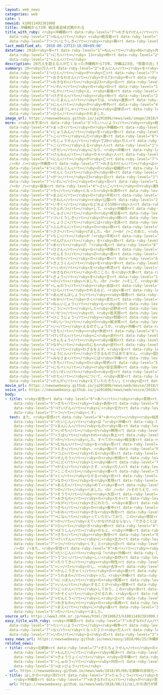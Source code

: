 ```yaml
---
layout: web_news
categories: web
cate: 1
newsid: k10011492381000
title: 沖縄戦から73年 戦没者追悼式開かれる
title_with_ruby: <ruby>沖縄戦<rt data-ruby-level="7">おきなわせん</rt></ruby>から73<ruby>年<rt
  data-ruby-level="1">ねん</rt></ruby> <ruby>戦没者<rt data-ruby-level="7">せんぼつしゃ</rt></ruby><ruby>追悼式<rt
  data-ruby-level="7">ついとうしき</rt></ruby><ruby>開<rt data-ruby-level="3">ひら</rt></ruby>かれる
last_modified_at: '2018-06-23T13:18:00+09:00'
datetime: 2018<ruby>年<rt data-ruby-level="1">ねん</rt></ruby>06<ruby>月<rt data-ruby-level="1">がつ</rt></ruby>23<ruby>日<rt
  data-ruby-level="1">にち</rt></ruby> 13<ruby>時<rt data-ruby-level="2">じ</rt></ruby>18<ruby>分<rt
  data-ruby-level="2">ふん</rt></ruby>
description: 20万人を超える人が亡くなった沖縄戦から73年。沖縄は23日、「慰霊の日」を迎え、最後の激戦地となった糸満市では、遺族などおよそ5100人が参列して、戦没者追悼式が開かれました。
summary: 20<ruby>万人<rt data-ruby-level="2">まんにん</rt></ruby>を<ruby>超<rt data-ruby-level="7">こ</rt></ruby>える<ruby>人<rt
  data-ruby-level="1">ひと</rt></ruby>が<ruby>亡<rt data-ruby-level="7">な</rt></ruby>くなった<ruby>沖縄戦<rt
  data-ruby-level="7">おきなわせん</rt></ruby>から73<ruby>年<rt data-ruby-level="1">ねん</rt></ruby>。<ruby>沖縄<rt
  data-ruby-level="7">おきなわ</rt></ruby>は23<ruby>日<rt data-ruby-level="1">にち</rt></ruby>、「<ruby>慰霊<rt
  data-ruby-level="7">いれい</rt></ruby>の<ruby>日<rt data-ruby-level="1">ひ</rt></ruby>」を<ruby>迎<rt
  data-ruby-level="7">むか</rt></ruby>え、<ruby>最後<rt data-ruby-level="4">さいご</rt></ruby>の<ruby>激戦<rt
  data-ruby-level="6">げきせん</rt></ruby><ruby>地<rt data-ruby-level="2">ち</rt></ruby>となった<ruby>糸満市<rt
  data-ruby-level="4">いとまんし</rt></ruby>では、<ruby>遺族<rt data-ruby-level="6">いぞく</rt></ruby>などおよそ5100<ruby>人<rt
  data-ruby-level="1">にん</rt></ruby>が<ruby>参列<rt data-ruby-level="4">さんれつ</rt></ruby>して、<ruby>戦没者<rt
  data-ruby-level="7">せんぼつしゃ</rt></ruby><ruby>追悼式<rt data-ruby-level="7">ついとうしき</rt></ruby>が<ruby>開<rt
  data-ruby-level="3">ひら</rt></ruby>かれました。
image_url: https://newswebeasy.github.io/ja201806/news/web/image/2018/06/23/K10011492381_1806231219_1806231220_01_03.jpg
more: <ruby>太平洋<rt data-ruby-level="3">たいへいよう</rt></ruby><ruby>戦争<rt data-ruby-level="4">せんそう</rt></ruby><ruby>末期<rt
  data-ruby-level="4">まっき</rt></ruby>の<ruby>沖縄戦<rt data-ruby-level="7">おきなわせん</rt></ruby>では、<ruby>住民<rt
  data-ruby-level="4">じゅうみん</rt></ruby>を<ruby>巻<rt data-ruby-level="7">ま</rt></ruby>き<ruby>込<rt
  data-ruby-level="7">こ</rt></ruby>んだ<ruby>激<rt data-ruby-level="6">はげ</rt></ruby>しい<ruby>地上戦<rt
  data-ruby-level="4">ちじょうせん</rt></ruby>で20<ruby>万人<rt data-ruby-level="2">まんにん</rt></ruby>を<ruby>超<rt
  data-ruby-level="7">こ</rt></ruby>える<ruby>人<rt data-ruby-level="1">ひと</rt></ruby>が<ruby>犠牲<rt
  data-ruby-level="7">ぎせい</rt></ruby>になり、<ruby>沖縄<rt data-ruby-level="7">おきなわ</rt></ruby><ruby>県民<rt
  data-ruby-level="4">けんみん</rt></ruby>の４<ruby>人<rt data-ruby-level="1">にん</rt></ruby>に１<ruby>人<rt
  data-ruby-level="1">にん</rt></ruby>が<ruby>亡<rt data-ruby-level="7">な</rt></ruby>くなりました。<br
  /><br /><ruby>沖縄県<rt data-ruby-level="7">おきなわけん</rt></ruby>は<ruby>旧<rt data-ruby-level="5">きゅう</rt></ruby><ruby>日本軍<rt
  data-ruby-level="4">にほんぐん</rt></ruby>の<ruby>組織的<rt data-ruby-level="5">そしきてき</rt></ruby>な<ruby>戦闘<rt
  data-ruby-level="7">せんとう</rt></ruby>が<ruby>終<rt data-ruby-level="3">お</rt></ruby>わったとされる６<ruby>月<rt
  data-ruby-level="1">がつ</rt></ruby>23<ruby>日<rt data-ruby-level="1">にち</rt></ruby>を「<ruby>慰霊<rt
  data-ruby-level="7">いれい</rt></ruby>の<ruby>日<rt data-ruby-level="1">ひ</rt></ruby>」としています。<br
  /><br /><ruby>最後<rt data-ruby-level="4">さいご</rt></ruby>の<ruby>激戦<rt data-ruby-level="6">げきせん</rt></ruby><ruby>地<rt
  data-ruby-level="2">ち</rt></ruby>となった<ruby>糸満市<rt data-ruby-level="4">いとまんし</rt></ruby><ruby>摩文仁<rt
  data-ruby-level="8">まぶに</rt></ruby>の<ruby>平和<rt data-ruby-level="3">へいわ</rt></ruby><ruby>祈念<rt
  data-ruby-level="7">きねん</rt></ruby><ruby>公園<rt data-ruby-level="2">こうえん</rt></ruby>では、<ruby>遺族<rt
  data-ruby-level="6">いぞく</rt></ruby>などおよそ5100<ruby>人<rt data-ruby-level="1">にん</rt></ruby>が<ruby>参列<rt
  data-ruby-level="4">さんれつ</rt></ruby>して、<ruby>沖縄県<rt data-ruby-level="7">おきなわけん</rt></ruby><ruby>主催<rt
  data-ruby-level="7">しゅさい</rt></ruby>の<ruby>戦没者<rt data-ruby-level="7">せんぼつしゃ</rt></ruby><ruby>追悼式<rt
  data-ruby-level="7">ついとうしき</rt></ruby>が<ruby>開<rt data-ruby-level="3">ひら</rt></ruby>かれ、<ruby>正午<rt
  data-ruby-level="2">しょうご</rt></ruby>には<ruby>全員<rt data-ruby-level="3">ぜんいん</rt></ruby>で１<ruby>分間<rt
  data-ruby-level="2">ふんかん</rt></ruby>の<ruby>黙<rt data-ruby-level="7">もく</rt></ruby>とうを<ruby>捧<rt
  data-ruby-level="8">ささ</rt></ruby>げました。<br /><br />このあと、<ruby>翁長<rt data-ruby-level="8">おきなが</rt></ruby><ruby>知事<rt
  data-ruby-level="3">ちじ</rt></ruby>が「<ruby>平和<rt data-ruby-level="3">へいわ</rt></ruby><ruby>宣言<rt
  data-ruby-level="6">せんげん</rt></ruby>」を<ruby>読<rt data-ruby-level="2">よ</rt></ruby>み<ruby>上<rt
  data-ruby-level="2">あ</rt></ruby>げ、「<ruby>私<rt data-ruby-level="8">わたし</rt></ruby>たちは、この<ruby>悲惨<rt
  data-ruby-level="7">ひさん</rt></ruby>な<ruby>体験<rt data-ruby-level="4">たいけん</rt></ruby>から、<ruby>戦争<rt
  data-ruby-level="4">せんそう</rt></ruby>の<ruby>愚<rt data-ruby-level="7">おろ</rt></ruby>かさ、<ruby>命<rt
  data-ruby-level="3">いのち</rt></ruby>の<ruby>尊<rt data-ruby-level="6">とうと</rt></ruby>さという<ruby>教訓<rt
  data-ruby-level="4">きょうくん</rt></ruby>を<ruby>学<rt data-ruby-level="1">まな</rt></ruby>び、<ruby>平和<rt
  data-ruby-level="3">へいわ</rt></ruby>を<ruby>希求<rt data-ruby-level="4">ききゅう</rt></ruby>する『<ruby>沖縄<rt
  data-ruby-level="7">おきなわ</rt></ruby>のこころ』を<ruby>大事<rt data-ruby-level="3">だいじ</rt></ruby>に<ruby>今日<rt
  data-ruby-level="8">きょう</rt></ruby>を<ruby>生<rt data-ruby-level="1">い</rt></ruby>きています」と<ruby>述<rt
  data-ruby-level="5">の</rt></ruby>べました。<br /><br />そして、<ruby>米朝<rt data-ruby-level="2">べいちょう</rt></ruby><ruby>首脳<rt
  data-ruby-level="6">しゅのう</rt></ruby><ruby>会談<rt data-ruby-level="3">かいだん</rt></ruby>が<ruby>開<rt
  data-ruby-level="3">ひら</rt></ruby>かれるなど、<ruby>東<rt data-ruby-level="2">ひがし</rt></ruby>アジアをめぐる<ruby>安全保障<rt
  data-ruby-level="6">あんぜんほしょう</rt></ruby><ruby>環境<rt data-ruby-level="7">かんきょう</rt></ruby>は<ruby>大<rt
  data-ruby-level="1">おお</rt></ruby>きく<ruby>変化<rt data-ruby-level="4">へんか</rt></ruby>しているとしたうえで、「20<ruby>年以上<rt
  data-ruby-level="4">ねんいじょう</rt></ruby>も<ruby>前<rt data-ruby-level="2">まえ</rt></ruby>に<ruby>合意<rt
  data-ruby-level="3">ごうい</rt></ruby>した<ruby>辺野古<rt data-ruby-level="8">へのこ</rt></ruby>への<ruby>移設<rt
  data-ruby-level="5">いせつ</rt></ruby>が、<ruby>普天間<rt data-ruby-level="7">ふてんま</rt></ruby><ruby>飛行場<rt
  data-ruby-level="4">ひこうじょう</rt></ruby><ruby>問題<rt data-ruby-level="3">もんだい</rt></ruby>の<ruby>唯一<rt
  data-ruby-level="7">ゆいいつ</rt></ruby>の<ruby>解決策<rt data-ruby-level="6">かいけつさく</rt></ruby>と<ruby>言<rt
  data-ruby-level="2">い</rt></ruby>えるのでしょうか。<ruby>沖縄<rt data-ruby-level="7">おきなわ</rt></ruby>の<ruby>基地<rt
  data-ruby-level="5">きち</rt></ruby><ruby>負担<rt data-ruby-level="6">ふたん</rt></ruby><ruby>軽減<rt
  data-ruby-level="5">けいげん</rt></ruby>に<ruby>逆行<rt data-ruby-level="5">ぎゃっこう</rt></ruby>しているばかりではなく、アジアの<ruby>緊張<rt
  data-ruby-level="7">きんちょう</rt></ruby><ruby>緩和<rt data-ruby-level="7">かんわ</rt></ruby>の<ruby>流<rt
  data-ruby-level="3">なが</rt></ruby>れにも<ruby>逆行<rt data-ruby-level="5">ぎゃっこう</rt></ruby>していると<ruby>言<rt
  data-ruby-level="2">い</rt></ruby>わざるをえず、<ruby>全<rt data-ruby-level="3">まった</rt></ruby>く<ruby>容認<rt
  data-ruby-level="7">ようにん</rt></ruby>できるものではありません。<ruby>国民<rt data-ruby-level="4">こくみん</rt></ruby>の<ruby>皆様<rt
  data-ruby-level="7">みなさま</rt></ruby>には<ruby>沖縄<rt data-ruby-level="7">おきなわ</rt></ruby>の<ruby>基地<rt
  data-ruby-level="5">きち</rt></ruby>の<ruby>現状<rt data-ruby-level="5">げんじょう</rt></ruby>や<ruby>日米<rt
  data-ruby-level="2">にちべい</rt></ruby><ruby>安全保障<rt data-ruby-level="6">あんぜんほしょう</rt></ruby><ruby>体制<rt
  data-ruby-level="5">たいせい</rt></ruby>の<ruby>在<rt data-ruby-level="5">あ</rt></ruby>り<ruby>方<rt
  data-ruby-level="5">かた</rt></ruby>について、<ruby>真摯<rt data-ruby-level="7">しんし</rt></ruby>（しんし）に<ruby>考<rt
  data-ruby-level="2">かんが</rt></ruby>えていただきたい」と<ruby>述<rt data-ruby-level="5">の</rt></ruby>べました。
movie_url: https://newswebeasy.github.io/ja201806/news/web/movie/2018/06/23/k10011492381_201806232012_201806232013.mp4
voice_url: https://newswebeasy.github.io/ja201806/news/web/voice/2018/06/23/k10011492381_201806232012_201806232013.mp3
body:
- title: <ruby>安倍<rt data-ruby-level="8">あべ</rt></ruby><ruby>首相<rt data-ruby-level="7">しゅしょう</rt></ruby>「<ruby>基地<rt
    data-ruby-level="5">きち</rt></ruby><ruby>負担<rt data-ruby-level="6">ふたん</rt></ruby><ruby>軽減<rt
    data-ruby-level="5">けいげん</rt></ruby>に<ruby>全力<rt data-ruby-level="3">ぜんりょく</rt></ruby><ruby>尽<rt
    data-ruby-level="7">つ</rt></ruby>くす」
  text: また、<ruby>安倍<rt data-ruby-level="8">あべ</rt></ruby><ruby>総理<rt data-ruby-level="5">そうり</rt></ruby><ruby>大臣<rt
    data-ruby-level="4">だいじん</rt></ruby>は「<ruby>沖縄<rt data-ruby-level="7">おきなわ</rt></ruby>は20<ruby>万人<rt
    data-ruby-level="2">まんにん</rt></ruby>もの<ruby>尊<rt data-ruby-level="6">とうと</rt></ruby>い<ruby>命<rt
    data-ruby-level="3">いのち</rt></ruby>が<ruby>無残<rt data-ruby-level="4">むざん</rt></ruby>に<ruby>奪<rt
    data-ruby-level="7">うば</rt></ruby>われ<ruby>焦土<rt data-ruby-level="7">しょうど</rt></ruby>と<ruby>化<rt
    data-ruby-level="3">か</rt></ruby>した。すべての<ruby>戦没者<rt data-ruby-level="7">せんぼつしゃ</rt></ruby>の<ruby>無念<rt
    data-ruby-level="4">むねん</rt></ruby>を<ruby>思<rt data-ruby-level="2">おも</rt></ruby>う<ruby>時<rt
    data-ruby-level="2">とき</rt></ruby>、<ruby>胸<rt data-ruby-level="6">むね</rt></ruby>の<ruby>潰<rt
    data-ruby-level="7">つぶ</rt></ruby>れる<ruby>思<rt data-ruby-level="2">おも</rt></ruby>いだ。<ruby>戦争<rt
    data-ruby-level="4">せんそう</rt></ruby>の<ruby>惨禍<rt data-ruby-level="7">さんか</rt></ruby>を<ruby>二度<rt
    data-ruby-level="3">にど</rt></ruby>と<ruby>繰<rt data-ruby-level="7">く</rt></ruby>り<ruby>返<rt
    data-ruby-level="7">かえ</rt></ruby>さず、<ruby>万人<rt data-ruby-level="2">まんにん</rt></ruby>が<ruby>心<rt
    data-ruby-level="2">こころ</rt></ruby><ruby>豊<rt data-ruby-level="5">ゆた</rt></ruby>かに<ruby>暮<rt
    data-ruby-level="6">く</rt></ruby>らせる<ruby>世<rt data-ruby-level="3">よ</rt></ruby>の<ruby>中<rt
    data-ruby-level="3">なか</rt></ruby>を<ruby>実現<rt data-ruby-level="5">じつげん</rt></ruby>すると<ruby>改<rt
    data-ruby-level="4">あらた</rt></ruby>めて<ruby>誓<rt data-ruby-level="7">ちか</rt></ruby>う」と<ruby>述<rt
    data-ruby-level="5">の</rt></ruby>べました。<br /><br />そのうえで、<ruby>安倍<rt data-ruby-level="8">あべ</rt></ruby><ruby>総理<rt
    data-ruby-level="5">そうり</rt></ruby><ruby>大臣<rt data-ruby-level="4">だいじん</rt></ruby>は「<ruby>沖縄<rt
    data-ruby-level="7">おきなわ</rt></ruby>の<ruby>方々<rt data-ruby-level="2">かたがた</rt></ruby>には<ruby>永<rt
    data-ruby-level="5">なが</rt></ruby>きにわたり、<ruby>米軍<rt data-ruby-level="4">べいぐん</rt></ruby><ruby>基地<rt
    data-ruby-level="5">きち</rt></ruby>の<ruby>集中<rt data-ruby-level="3">しゅうちゅう</rt></ruby>による<ruby>大<rt
    data-ruby-level="1">おお</rt></ruby>きな<ruby>負担<rt data-ruby-level="6">ふたん</rt></ruby>を<ruby>担<rt
    data-ruby-level="7">にな</rt></ruby>っていただいており、この<ruby>現状<rt data-ruby-level="5">げんじょう</rt></ruby>は<ruby>変<rt
    data-ruby-level="4">か</rt></ruby>えていかなければならない。『できることはすべて<ruby>行<rt data-ruby-level="2">おこな</rt></ruby>う』。<ruby>引<rt
    data-ruby-level="4">ひ</rt></ruby>き<ruby>続<rt data-ruby-level="4">つづ</rt></ruby>きこの<ruby>方針<rt
    data-ruby-level="6">ほうしん</rt></ruby>のもと、<ruby>沖縄<rt data-ruby-level="7">おきなわ</rt></ruby>の<ruby>基地<rt
    data-ruby-level="5">きち</rt></ruby><ruby>負担<rt data-ruby-level="6">ふたん</rt></ruby><ruby>軽減<rt
    data-ruby-level="5">けいげん</rt></ruby>に<ruby>全力<rt data-ruby-level="3">ぜんりょく</rt></ruby>を<ruby>尽<rt
    data-ruby-level="7">つ</rt></ruby>くす」と<ruby>述<rt data-ruby-level="5">の</rt></ruby>べました。<br
    /><br />また、<ruby>安倍<rt data-ruby-level="8">あべ</rt></ruby><ruby>総理<rt data-ruby-level="5">そうり</rt></ruby><ruby>大臣<rt
    data-ruby-level="4">だいじん</rt></ruby>は「<ruby>沖縄<rt data-ruby-level="7">おきなわ</rt></ruby>は<ruby>美<rt
    data-ruby-level="3">うつく</rt></ruby>しい<ruby>自然<rt data-ruby-level="4">しぜん</rt></ruby>や<ruby>地理的<rt
    data-ruby-level="4">ちりてき</rt></ruby><ruby>特性<rt data-ruby-level="5">とくせい</rt></ruby>を<ruby>生<rt
    data-ruby-level="1">い</rt></ruby>かし、<ruby>去年<rt data-ruby-level="3">きょねん</rt></ruby>の<ruby>観光客<rt
    data-ruby-level="4">かんこうきゃく</rt></ruby>の<ruby>数<rt data-ruby-level="2">かず</rt></ruby>はハワイを<ruby>上回<rt
    data-ruby-level="2">うわまわ</rt></ruby>った。<ruby>沖縄<rt data-ruby-level="7">おきなわ</rt></ruby>が<ruby>日本<rt
    data-ruby-level="1">にっぽん</rt></ruby>の<ruby>発展<rt data-ruby-level="6">はってん</rt></ruby>をけん<ruby>引<rt
    data-ruby-level="2">いん</rt></ruby>することが<ruby>現実<rt data-ruby-level="5">げんじつ</rt></ruby>のものになってきたと<ruby>実感<rt
    data-ruby-level="3">じっかん</rt></ruby>しており、この<ruby>流<rt data-ruby-level="3">なが</rt></ruby>れをさらに<ruby>加速<rt
    data-ruby-level="4">かそく</rt></ruby>させるため、<ruby>私<rt data-ruby-level="8">わたし</rt></ruby>が<ruby>先頭<rt
    data-ruby-level="2">せんとう</rt></ruby>に<ruby>立<rt data-ruby-level="1">た</rt></ruby>って<ruby>沖縄<rt
    data-ruby-level="7">おきなわ</rt></ruby>の<ruby>振興<rt data-ruby-level="7">しんこう</rt></ruby>を<ruby>前<rt
    data-ruby-level="2">まえ</rt></ruby>に<ruby>進<rt data-ruby-level="3">すす</rt></ruby>める」と<ruby>述<rt
    data-ruby-level="5">の</rt></ruby>べました。
source_url: https://www3.nhk.or.jp/news/html/20180623/k10011492381000.html
easy_title_with_ruby: <ruby>沖縄県<rt data-ruby-level="7">おきなわけん</rt></ruby> <ruby>太平洋<rt
  data-ruby-level="3">たいへいよう</rt></ruby><ruby>戦争<rt data-ruby-level="4">せんそう</rt></ruby>で<ruby>亡<rt
  data-ruby-level="7">な</rt></ruby>くなった２０<ruby>万人<rt data-ruby-level="2">まんにん</rt></ruby>のために<ruby>祈<rt
  data-ruby-level="7">いの</rt></ruby>る<ruby>式<rt data-ruby-level="3">しき</rt></ruby>
easy_news_url: https://newswebeasy.github.io/news/easy/2018/06/25/沖縄県-太平洋戦争で亡くなった20万人のために祈る式
related_news:
- title: <ruby>北朝鮮<rt data-ruby-level="7">きたちょうせん</rt></ruby>の<ruby>非核化<rt data-ruby-level="7">ひかくか</rt></ruby>へ<ruby>問題<rt
    data-ruby-level="3">もんだい</rt></ruby><ruby>解決<rt data-ruby-level="5">かいけつ</rt></ruby>に<ruby>協力<rt
    data-ruby-level="4">きょうりょく</rt></ruby> <ruby>日中韓<rt data-ruby-level="7">にっちゅうかん</rt></ruby><ruby>首脳<rt
    data-ruby-level="6">しゅのう</rt></ruby><ruby>共同<rt data-ruby-level="4">きょうどう</rt></ruby><ruby>発表<rt
    data-ruby-level="3">はっぴょう</rt></ruby>
  url: https://newswebeasy.github.io/news/web/2018/05/09/北朝鮮の非核化へ問題解決に協力-日中韓首脳共同発表
- title: はしかの<ruby>流行<rt data-ruby-level="3">りゅうこう</rt></ruby>が<ruby>終息<rt data-ruby-level="3">しゅうそく</rt></ruby>
    <ruby>沖縄県<rt data-ruby-level="7">おきなわけん</rt></ruby>が<ruby>宣言<rt data-ruby-level="6">せんげん</rt></ruby>
  url: https://newswebeasy.github.io/news/web/2018/06/11/はしかの流行が終息-沖縄県が宣言
...
```

